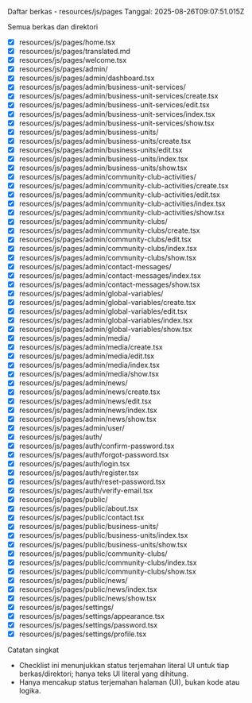 Daftar berkas - resources/js/pages
Tanggal: 2025-08-26T09:07:51.015Z

Semua berkas dan direktori

- [x] resources/js/pages/home.tsx
- [x] resources/js/pages/translated.md
- [x] resources/js/pages/welcome.tsx
- [x] resources/js/pages/admin/
- [x] resources/js/pages/admin/dashboard.tsx
- [x] resources/js/pages/admin/business-unit-services/
- [x] resources/js/pages/admin/business-unit-services/create.tsx
- [x] resources/js/pages/admin/business-unit-services/edit.tsx
- [x] resources/js/pages/admin/business-unit-services/index.tsx
- [x] resources/js/pages/admin/business-unit-services/show.tsx
- [x] resources/js/pages/admin/business-units/
- [x] resources/js/pages/admin/business-units/create.tsx
- [x] resources/js/pages/admin/business-units/edit.tsx
- [x] resources/js/pages/admin/business-units/index.tsx
- [x] resources/js/pages/admin/business-units/show.tsx
- [x] resources/js/pages/admin/community-club-activities/
- [x] resources/js/pages/admin/community-club-activities/create.tsx
- [x] resources/js/pages/admin/community-club-activities/edit.tsx
- [x] resources/js/pages/admin/community-club-activities/index.tsx
- [x] resources/js/pages/admin/community-club-activities/show.tsx
- [x] resources/js/pages/admin/community-clubs/
- [x] resources/js/pages/admin/community-clubs/create.tsx
- [x] resources/js/pages/admin/community-clubs/edit.tsx
- [x] resources/js/pages/admin/community-clubs/index.tsx
- [x] resources/js/pages/admin/community-clubs/show.tsx
- [x] resources/js/pages/admin/contact-messages/
- [x] resources/js/pages/admin/contact-messages/index.tsx
- [x] resources/js/pages/admin/contact-messages/show.tsx
- [x] resources/js/pages/admin/global-variables/
- [x] resources/js/pages/admin/global-variables/create.tsx
- [x] resources/js/pages/admin/global-variables/edit.tsx
- [x] resources/js/pages/admin/global-variables/index.tsx
- [x] resources/js/pages/admin/global-variables/show.tsx
- [x] resources/js/pages/admin/media/
- [x] resources/js/pages/admin/media/create.tsx
- [x] resources/js/pages/admin/media/edit.tsx
- [x] resources/js/pages/admin/media/index.tsx
- [x] resources/js/pages/admin/media/show.tsx
- [x] resources/js/pages/admin/news/
- [x] resources/js/pages/admin/news/create.tsx
- [x] resources/js/pages/admin/news/edit.tsx
- [x] resources/js/pages/admin/news/index.tsx
- [x] resources/js/pages/admin/news/show.tsx
- [x] resources/js/pages/admin/user/
- [x] resources/js/pages/auth/
- [x] resources/js/pages/auth/confirm-password.tsx
- [x] resources/js/pages/auth/forgot-password.tsx
- [x] resources/js/pages/auth/login.tsx
- [x] resources/js/pages/auth/register.tsx
- [x] resources/js/pages/auth/reset-password.tsx
- [x] resources/js/pages/auth/verify-email.tsx
- [x] resources/js/pages/public/
- [x] resources/js/pages/public/about.tsx
- [x] resources/js/pages/public/contact.tsx
- [x] resources/js/pages/public/business-units/
- [x] resources/js/pages/public/business-units/index.tsx
- [x] resources/js/pages/public/business-units/show.tsx
- [x] resources/js/pages/public/community-clubs/
- [x] resources/js/pages/public/community-clubs/index.tsx
- [x] resources/js/pages/public/community-clubs/show.tsx
- [x] resources/js/pages/public/news/
- [x] resources/js/pages/public/news/index.tsx
- [x] resources/js/pages/public/news/show.tsx
- [x] resources/js/pages/settings/
- [x] resources/js/pages/settings/appearance.tsx
- [x] resources/js/pages/settings/password.tsx
- [x] resources/js/pages/settings/profile.tsx

Catatan singkat

- Checklist ini menunjukkan status terjemahan literal UI untuk tiap berkas/direktori; hanya teks UI literal yang dihitung.
- Hanya mencakup status terjemahan halaman (UI), bukan kode atau logika.

